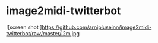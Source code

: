 # image2midi-twitterbot
![screen shot ]https://github.com/arnipluseinn/image2midi-twitterbot/raw/master/i2m.jpg
